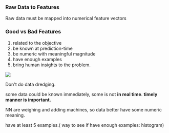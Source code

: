 ### Raw Data to Features

Raw data must be mapped into numerical feature vectors

### Good vs Bad Features

1. related to the objective
2. be known at prediction-time
3. be numeric with meaningful magnitude
4. have enough examples
5. bring human insights to the problem.

![](https://www.geckoboard.com/assets/data-fallacy-data-dredging.png)

Don't do data dredging.

some data could be known immediately, some is not **in real time**. **timely manner is important.**

NN are weighing and adding machines, so data better have some numeric meaning.

have at least 5 examples.( way to see if have enough examples: histogram)
